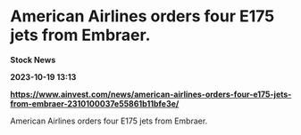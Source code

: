 # American Airlines orders four E175 jets from Embraer.
**Stock News**

**2023-10-19 13:13**

**https://www.ainvest.com/news/american-airlines-orders-four-e175-jets-from-embraer-2310100037e55861b11bfe3e/**

American Airlines orders four E175 jets from Embraer.
